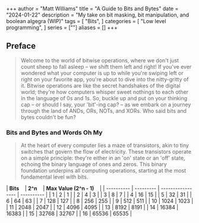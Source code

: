 +++
author = "Matt Williams"
title = "A Guide to Bits and Bytes"
date = "2024-01-22"
description = "My take on bit masking, bit manipulation, and boolean algegra (WIP)"
tags = [
    "Bits",
]
categories = [
    "Low level programming",
]
series = [""]
aliases = []
+++

## Preface

> Welcome to the world of bitwise operations, where we don't just count sheep to fall asleep – we shift them left and right!
> If you've ever wondered what your computer is up to while you're swiping left or right on your favorite app, you're about to dive into the nitty-gritty of it.
> Bitwise operations are like the secret handshakes of the digital world; they're how computers whisper sweet nothings to each other in the language of 0s and 1s.
> So, buckle up and put on your thinking cap – or should I say, your 'bit'-ing cap? – as we embark on a journey through the land of ANDs, ORs, NOTs, and XORs.
> Who said bits and bytes couldn't be fun?

### Bits and Bytes and Words Oh My

> At the heart of every computer lies a maze of transistors, akin to tiny switches that govern the flow of electricity.
> These transistors operate on a simple principle: they're either in an 'on' state or an 'off' state, echoing the binary language of ones and zeros.
> This binary foundation underpins all computing operations, starting at the most fundamental level with bits.


| **Bits**&nbsp;&nbsp;&nbsp;     | **2^n**&nbsp;&nbsp;&nbsp;  | **Max Value (2^n - 1)**&nbsp;&nbsp;&nbsp; |
| ---------- | --------- | ----------------- | ---------- |
|  1  |  2     | 1 |
|  2  |  4     | 3 |
|  3  |  8     | 7 |
|  4  |  16    | 15 |
|  5  |  32    | 31 |
|  6  |  64    | 63 |
|  7  |  128   | 127 |
|  8  |  256   | 255 |
|  9  |  512   | 511 |
|  10 |  1024  | 1023 |
|  11 |  2048  | 2047 |
|  12 |  4096  | 4095 |
|  13 |  8192  | 8191 |
|  14 |  16384 | 16383 |
|  15 |  32768 | 32767 |
|  16 |  65536 | 65535 |

